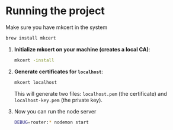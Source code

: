 # Running the project

Make sure you have mkcert in the system

```bash
brew install mkcert
```

1. **Initialize mkcert on your machine (creates a local CA)**:

    ```bash
    mkcert -install
    ```

2. **Generate certificates for `localhost`**:

    ```bash
    mkcert localhost
    ```

    This will generate two files: `localhost.pem` (the certificate) and `localhost-key.pem` (the private key).

3. Now you can run the node server

    ```bash
    DEBUG=router:* nodemon start
    ```
